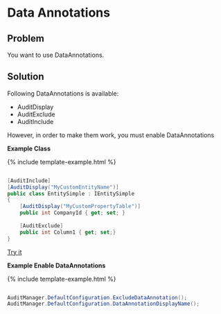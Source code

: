 # Data Annotations

## Problem

You want to use DataAnnotations.

## Solution

Following DataAnnotations is available:

 - AuditDisplay
 - AuditExclude
 - AuditInclude

However, in order to make them work, you must enable DataAnnotations

**Example Class**

{% include template-example.html %} 
```csharp

[AuditInclude]
[AuditDisplay("MyCustomEntityName")]
public class EntitySimple : IEntitySimple
{
	[AuditDisplay("MyCustomPropertyTable")]
	public int CompanyId { get; set; }
	
	[AuditExclude]
	public int Column1 { get; set;}
}

```
[Try it](https://dotnetfiddle.net/QPcF2a)

**Example Enable DataAnnotations**

{% include template-example.html %} 
```csharp

AuditManager.DefaultConfiguration.ExcludeDataAnnotation();
AuditManager.DefaultConfiguration.DataAnnotationDisplayName();

```
